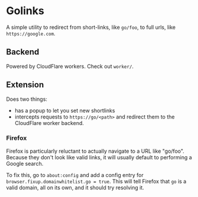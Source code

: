 # Golinks

A simple utility to redirect from short-links, like `go/foo`, to full urls, like `https://google.com`.

## Backend

Powered by CloudFlare workers. Check out `worker/`.

## Extension

Does two things:
  - has a popup to let you set new shortlinks
  - intercepts requests to `https://go/<path>` and redirect them to the CloudFlare worker backend.

### Firefox

Firefox is particularly reluctant to actually navigate to a URL like "go/foo".
Because they don't look like valid links, it will usually default to performing
a Google search.

To fix this, go to `about:config` and add a config entry for
`browser.fixup.domainwhitelist.go = true`. This will tell Firefox that `go` is
a valid domain, all on its own, and it should try resolving it.
